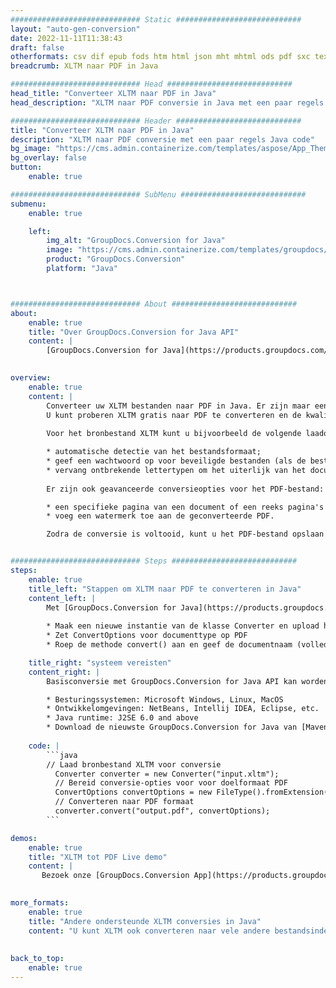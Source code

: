 ```yaml
---
############################# Static ############################
layout: "auto-gen-conversion"
date: 2022-11-11T11:38:43
draft: false
otherformats: csv dif epub fods htm html json mht mhtml ods pdf sxc tex tsv xlam xls xlsb xlsm xlsx xlt xltm xltx xml xps
breadcrumb: XLTM naar PDF in Java

############################# Head ############################
head_title: "Converteer XLTM naar PDF in Java"
head_description: "XLTM naar PDF conversie in Java met een paar regels code. Converteer meer dan 160 bestandsindelingen met de GroupDocs-documentconversie-API voor Java"

############################# Header ############################
title: "Converteer XLTM naar PDF in Java"
description: "XLTM naar PDF conversie met een paar regels Java code"
bg_image: "https://cms.admin.containerize.com/templates/aspose/App_Themes/V3/images/bg/header1.png"
bg_overlay: false
button:
    enable: true

############################# SubMenu ############################
submenu:
    enable: true

    left:
        img_alt: "GroupDocs.Conversion for Java"
        image: "https://cms.admin.containerize.com/templates/groupdocs/images/product-logos/90x90-noborder/groupdocs-conversion-java.png"
        product: "GroupDocs.Conversion"
        platform: "Java"



############################# About ############################
about:
    enable: true
    title: "Over GroupDocs.Conversion for Java API"
    content: |
        [GroupDocs.Conversion for Java](https://products.groupdocs.com/conversion/java/) is een geavanceerde conversie-API voor bestandsindelingen voor het converteren tussen populaire afbeeldings- en documentindelingen zoals Microsoft Office, OpenDocument, PDF, HTML, e-mail, CAD. en nog veel meer met slechts een paar regels code. De native API detecteert automatisch de formaten van de originele documenten en biedt veel opties voor het aanpassen van de geconverteerde documenten. Naast de functie om informatie uit een document te extraheren, ondersteunt het standaard ook het cachen van de conversieresultaten naar de lokale schijf. Elk type cacheopslag kan echter worden ondersteund door de juiste interfaces te implementeren - Amazon S3, Dropbox, Google Drive, Windows Azure, Reddis of andere.
    

overview:
    enable: true
    content: |
        Converteer uw XLTM bestanden naar PDF in Java. Er zijn maar een paar regels Java code nodig op elk platform naar keuze, zoals Windows, Linux, macOS.
        U kunt proberen XLTM gratis naar PDF te converteren en de kwaliteit van de conversieresultaten te evalueren. Naast eenvoudige scripts voor bestandsconversie, kunt u meer geavanceerde opties proberen voor het laden van het XLTM-bronbestand en het opslaan van de PDF-uitvoer. 
        
        Voor het bronbestand XLTM kunt u bijvoorbeeld de volgende laadopties gebruiken:

        * automatische detectie van het bestandsformaat;
        * geef een wachtwoord op voor beveiligde bestanden (als de bestandsindeling dit ondersteunt);
        * vervang ontbrekende lettertypen om het uiterlijk van het document te behouden.
        
        Er zijn ook geavanceerde conversieopties voor het PDF-bestand:

        * een specifieke pagina van een document of een reeks pagina's converteren;
        * voeg een watermerk toe aan de geconverteerde PDF.

        Zodra de conversie is voltooid, kunt u het PDF-bestand opslaan in uw lokale bestandspad of in opslag van derden, zoals FTP, Amazon S3, Google Drive, Dropbox enz. Let op - om XLTM te converteren tot PDF, hoeft u geen extra software te installeren, zoals MS Office, Open Office, Adobe Acrobat Reader etc.


############################# Steps ############################
steps:
    enable: true
    title_left: "Stappen om XLTM naar PDF te converteren in Java"
    content_left: |
        Met [GroupDocs.Conversion for Java](https://products.groupdocs.com/conversion/java/) kunnen ontwikkelaars het XLTM-bestand eenvoudig converteren naar PDF met een paar regels code.
        
        * Maak een nieuwe instantie van de klasse Converter en upload het bestand XLTM met het volledige pad
        * Zet ConvertOptions voor documenttype op PDF
        * Roep de methode convert() aan en geef de documentnaam (volledig pad) en formaat (PDF) door als parameter

    title_right: "systeem vereisten"
    content_right: |
        Basisconversie met GroupDocs.Conversion for Java API kan worden gedaan met slechts een paar regels code. Onze API's worden ondersteund op alle belangrijke platforms en besturingssystemen. Voordat u de onderstaande code uitvoert, moet u ervoor zorgen dat de volgende vereisten op uw systeem zijn geïnstalleerd.

        * Besturingssystemen: Microsoft Windows, Linux, MacOS
        * Ontwikkelomgevingen: NetBeans, Intellij IDEA, Eclipse, etc.
        * Java runtime: J2SE 6.0 and above
        * Download de nieuwste GroupDocs.Conversion for Java van [Maven](https://repository.groupdocs.com/webapp/#/artifacts/browse/tree/General/repo/com/groupdocs/groupdocs-conversion)
         
    code: |
        ```java    
        // Laad bronbestand XLTM voor conversie
          Converter converter = new Converter("input.xltm");
          // Bereid conversie-opties voor voor doelformaat PDF
          ConvertOptions convertOptions = new FileType().fromExtension("pdf").getConvertOptions();
          // Converteren naar PDF formaat
          converter.convert("output.pdf", convertOptions);
        ```

demos:
    enable: true
    title: "XLTM tot PDF Live demo"
    content: |
       Bezoek onze [GroupDocs.Conversion App](https://products.groupdocs.app/conversion/family) website en probeer XLTM naar PDF conversie nu. De gratis demo heeft de volgende voordelen:
          

more_formats:
    enable: true
    title: "Andere ondersteunde XLTM conversies in Java"
    content: "U kunt XLTM ook converteren naar vele andere bestandsindelingen. Zie de lijst hieronder."
       
       
back_to_top:
    enable: true
---
```

